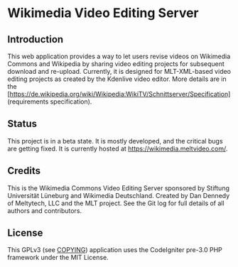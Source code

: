 # Wikimedia Video Editing Server

## Introduction

This web application provides a way to let users revise videos on Wikimedia
Commons and Wikipedia by sharing video editing projects for subsequent download
and re-upload. Currently, it is designed for MLT-XML-based video editing
projects as created by the Kdenlive video editor. More details are in the
[https://de.wikipedia.org/wiki/Wikipedia:WikiTV/Schnittserver/Specification]
(requirements specification).

## Status

This project is in a beta state. It is mostly developed, and the critical bugs
are getting fixed. It is currently hosted at https://wikimedia.meltvideo.com/.


## Credits

This is the Wikimedia Commons Video Editing Server sponsored by Stiftung
Universität Lüneburg and Wikimedia Deutschland. Created by Dan Dennedy of
Meltytech, LLC and the MLT project. See the Git log for full details of all
authors and contributors.

## License

This GPLv3 (see [COPYING](COPYING)) application uses the CodeIgniter pre-3.0 PHP framework
under the MIT License.
